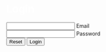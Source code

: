 
<!DOCTYPE html>
<html lang="en">
<head>
    <meta charset="UTF-8">
    <meta http-equiv="X-UA-Compatible" content="IE=edge">
    <meta name="viewport" content="width=device-width, initial-scale=1.0">
    <title>Login Form</title>
    <style>
        *{
    box-sizing: border-box;
    opacity: 1;
}
 
body {
  background-image:url(forest.jpg);
  background-repeat: no-repeat;
  background-size: cover;
  background-position: center;
  font-family:'Times New Roman', Times, serif;
  
}

.container {
  max-width: 600px;
  margin: 0 auto;
  display: flex;
  flex-wrap: wrap;
  justify-content: center;
  align-items: center;
  height: 100vh;
  position: relative;
}

form{
  background-color: #4554;
  backdrop-filter: saturate(180%)blur(20px);
}

form {
   
  padding: 50px;
  border-radius: 30px;
  width: 350px;
  position: relative;
  z-index: 2;
}


.input-group {
  position: relative;
  margin-bottom: 30px;
}

input {
    padding: 15px;
  border-radius: 30px;
  border: none;
  background-color: #333333;
  color:white;
  width: 100%;
  font-size: 16px;
  font-weight:lighter;
font-family: 'Times New Roman', Times, serif;
}

input:focus {
  outline: none;
  transform: translateY(-5px);
}

button:hover{
    transform: translateY(-5px);
}

label {
  position: absolute;
  left: 20px;
  top: 20px;
  font-size: 16px;
  color: #ffffff;
  transition: all 0.3s ease-in-out;
  pointer-events: none;
}

input:focus ~ label,
input:valid ~ label {
  top: -25px;
  font-size: 14px;
  color: #4CAF50;
}


button[type="submit"],
button[type="reset"] {
  border-radius: 30px;
  border: none;
  padding: 15px;
  font-size: 16px;
  font-weight: bold;
  background-color: #4CAF50;
  color: #ffffff;
  cursor: pointer;
  transition: all 0.3s ease-in-out;
  outline: none;
  width: 120px;
}
 button[type="submit"]:hover,
 button[type="reset"]:hover {
  background-color: #333333;
  color: #4CAF50;
}
 h1{
    color:white
 }   
    </style>
    </head>
<body>
    <div class="container">
        <form>
          <h1>Login</h1>
          <div class="input-group">
            <input type="email" name="email" id="email" required>
            <label for="email">Email</label>
          </div>
          <div class="input-group">
            <input type="password" name="password" id="password" required minlength="8" >
            <label for="password" >Password</label>
          </div>
          <button type="reset">Reset</button>
          <button type="submit" formaction="#">Login</button>
        </form>
      </div>
      
</body>
</html>
